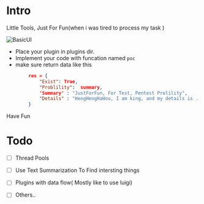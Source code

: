 # Intro

Little Tools, Just For Fun(when i was tired to process my task )

![BasicUI](https://user-images.githubusercontent.com/12653147/37240552-fb281950-2487-11e8-97f9-716bf949af48.png)


* Place your plugin in plugins dir.
* Implement your code with funcation named `poc`
* make sure return data like this

```json
        res = {
            "Exist": True,
            "Problility":  summary,
            'Summary' : "JustForFun, For Test, Pentest Prolility",
            "Details" : "HengHengHaHou, I am king, and my details is ....."
        }
```

Have Fun


# Todo

- [ ] Thread Pools
- [ ] Use Text Summarization To Find intersting things
- [ ] Plugins with data flow( Mostly like to use luigi)
- [ ] Others..


